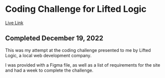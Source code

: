 # Coding Challenge for Lifted Logic

[Live Link](https://TareUhhhhhh.com/projects/personal-projects/ll-figma)

## Completed December 19, 2022

This was my attempt at the coding challenge presented to me by Lifted Logic, a local web development company. 

I was provided with a Figma file, as well as a list of requirements for the site and had a week to complete the challenge.